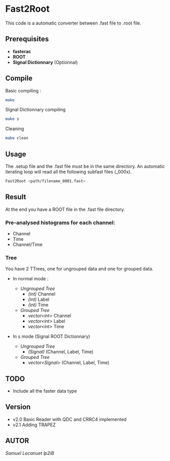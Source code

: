 # Fast2Root

This code is a automatic converter between .fast file to .root file.
## Prerequisites
- **fasterac**
- **ROOT**
- **Signal Dictionnary** (Optionnal)

## Compile

Basic compiling : 
```bash
make
```

SIgnal Dictionnary compiling
```bash
make s
```

Cleaning 
```bash
make clean
```

## Usage
The .setup file and the .fast file must be in the same directory. An automatic iterating loop will read all the following subfast files (_000x).

```bash
Fast2Root <path/filename_0001.fast> 
```

## Result
At the end you have a ROOT file in the .fast file directory. 

### Pre-analysed histograms for each channel:
 - Channel
 - Time
 - Channel/Time

### Tree
You have 2 TTrees, one for ungrouped data and one for grouped data.

- In normal mode : 
    - *Ungrouped Tree*
        - *(int)* Channel 
        - *(int)* Label
        - *(int)* Time
    - *Grouped Tree*
        - *vector\<int>* Channel
        - *vector\<int>* Label
        - *vector\<int>* Time

- In s mode (Signal ROOT Dictionnary)
    - *Ungrouped Tree*
        - *(Signal)* (Channel, Label, Time)
    - *Grouped Tree*
        - *vector\<Signal>* (Channel, Label, Time)


## TODO
- Include all the faster data type

## Version
- v2.0 Basic Reader with QDC and CRRC4 implemented
- v2.1 Adding TRAPEZ

## AUTOR
*Samuel Lecanuet lp2iB*